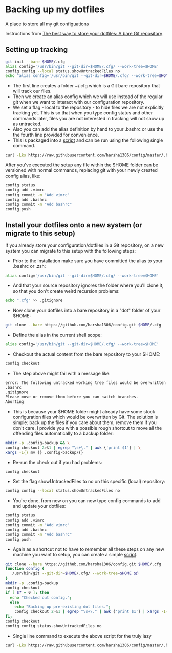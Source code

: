 # Backing up my dotfiles
A place to store all my git configuations

Instructions from [The best way to store your dotfiles: A bare Git repository](https://developer.atlassian.com/blog/2016/02/best-way-to-store-dotfiles-git-bare-repo/)

## Setting up tracking
```bash
git init --bare $HOME/.cfg
alias config='/usr/bin/git --git-dir=$HOME/.cfg/ --work-tree=$HOME'
config config --local status.showUntrackedFiles no
echo "alias config='/usr/bin/git --git-dir=$HOME/.cfg/ --work-tree=$HOME'" >> $HOME/.bashrc
```
* The first line creates a folder ~/.cfg which is a Git bare repository that will track our files.
* Then we create an alias config which we will use instead of the regular git when we want to interact with our configuration repository.
* We set a flag - local to the repository - to hide files we are not explicitly tracking yet. This is so that when you type config status and other commands later, files you are not interested in tracking will not show up as untracked.
* Also you can add the alias definition by hand to your .bashrc or use the the fourth line provided for convenience.
* This is packaged into a [script](./.bin/config-init.sh) and can be run using the following single command.
```bash
curl -Lks https://raw.githubusercontent.com/harsha1306/config/master/.bin/config-init.sh | /bin/bash
```

After you've executed the setup any file within the $HOME folder can be versioned with normal commands, replacing git with your newly created config alias, like:
```bash
config status
config add .vimrc
config commit -m "Add vimrc"
config add .bashrc
config commit -m "Add bashrc"
config push
```

## Install your dotfiles onto a new system (or migrate to this setup)
If you already store your configuration/dotfiles in a Git repository, on a new system you can migrate to this setup with the following steps:

* Prior to the installation make sure you have committed the alias to your .bashrc or .zsh:
```bash
alias config='/usr/bin/git --git-dir=$HOME/.cfg/ --work-tree=$HOME'
```
* And that your source repository ignores the folder where you'll clone it, so that you don't create weird recursion problems:
```bash
echo ".cfg" >> .gitignore
```
* Now clone your dotfiles into a bare repository in a "dot" folder of your $HOME:
```bash
git clone --bare https://github.com/harsha1306/config.git $HOME/.cfg
```
* Define the alias in the current shell scope:
```bash
alias config='/usr/bin/git --git-dir=$HOME/.cfg/ --work-tree=$HOME'
```
* Checkout the actual content from the bare repository to your $HOME:
```bash
config checkout
```
* The step above might fail with a message like:
```bash
error: The following untracked working tree files would be overwritten by checkout:
.bashrc
.gitignore
Please move or remove them before you can switch branches.
Aborting
```
* This is because your $HOME folder might already have some stock configuration files which would be overwritten by Git. The solution is simple: back up the files if you care about them, remove them if you don't care. I provide you with a possible rough shortcut to move all the offending files automatically to a backup folder:
```bash
mkdir -p .config-backup && \
config checkout 2>&1 | egrep "\s+\." | awk {'print $1'} | \
xargs -I{} mv {} .config-backup/{}
```
* Re-run the check out if you had problems:
```bash
config checkout
```
* Set the flag showUntrackedFiles to no on this specific (local) repository:
```bash
config config --local status.showUntrackedFiles no
```
* You're done, from now on you can now type config commands to add and update your dotfiles:
```bash
config status
config add .vimrc
config commit -m "Add vimrc"
config add .bashrc
config commit -m "Add bashrc"
config push
```
* Again as a shortcut not to have to remember all these steps on any new machine you want to setup, you can create a simple [script](./.bin/install-config.sh).
```bash
git clone --bare https://github.com/harsha1306/config.git $HOME/.cfg
function config {
   /usr/bin/git --git-dir=$HOME/.cfg/ --work-tree=$HOME $@
}
mkdir -p .config-backup
config checkout
if [ $? = 0 ]; then
  echo "Checked out config.";
  else
    echo "Backing up pre-existing dot files.";
    config checkout 2>&1 | egrep "\s+\." | awk {'print $1'} | xargs -I{} mv {} .config-backup/{}
fi;
config checkout
config config status.showUntrackedFiles no
```
* Single line command to execute the above script for the truly lazy
```bash
curl -Lks https://raw.githubusercontent.com/harsha1306/config/master/.bin/install-config.sh | /bin/bash
```

